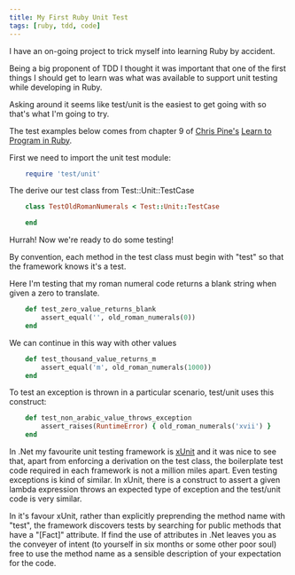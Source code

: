```yaml
---
title: My First Ruby Unit Test
tags: [ruby, tdd, code]
---
```


I have an on-going project to trick myself into learning Ruby by accident.

Being a big proponent of TDD I thought it was important that one of the first
things I should get to learn was what was available to support unit testing
while developing in Ruby.

Asking around it seems like test/unit is the easiest to get going with so
that's what I'm going to try.

The test examples below comes from chapter 9 of [Chris Pine's](https://pine.fm/)
[Learn to Program in Ruby](http://www.pragprog.com/titles/ltp2/learn-to-program-2nd-edition).

First we need to import the unit test module:

```ruby
    require 'test/unit'
```

The derive our test class from Test::Unit::TestCase

```ruby
    class TestOldRomanNumerals < Test::Unit::TestCase

    end
```

Hurrah! Now we're ready to do some testing!

By convention, each method in the test class must begin with "test" so that
the framework knows it's a test.

Here I'm testing that my roman numeral code returns a blank string when given a
zero to translate.

```ruby
    def test_zero_value_returns_blank
    	assert_equal('', old_roman_numerals(0))
    end
```

We can continue in this way with other values

```ruby
    def test_thousand_value_returns_m
    	assert_equal('m', old_roman_numerals(1000))
    end
```

To test an exception is thrown in a particular scenario, test/unit uses this
construct:

```ruby
    def test_non_arabic_value_throws_exception
    	assert_raises(RuntimeError) { old_roman_numerals('xvii') }
    end
```

In .Net my favourite unit testing framework is [xUnit](http://xunit.net) and
it was nice to see that, apart from enforcing a derivation on the test class,
the boilerplate test code required in each framework is not a million miles
apart. Even testing exceptions is kind of similar. In xUnit, there is a
construct to assert a given lambda expression throws an expected type of
exception and the test/unit code is very similar.

In it's favour xUnit, rather than explicitly preprending the method name with "test",
the framework discovers tests by searching for public methods that have a
"[Fact]" attribute. If find the use of attributes in .Net leaves you as the
conveyer of intent (to yourself in six months or some other poor soul) free
to use the method name as a sensible description of your expectation for the code.
